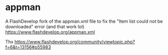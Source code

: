 # appman

A FlashDevelop fork of the appman.xml file to fix the "Item list could not be downloaded" error (and that work lol)
https://www.flashdevelop.org/appman.xml

Thx https://www.flashdevelop.org/community/viewtopic.php?f=6&t=13156#p55983
